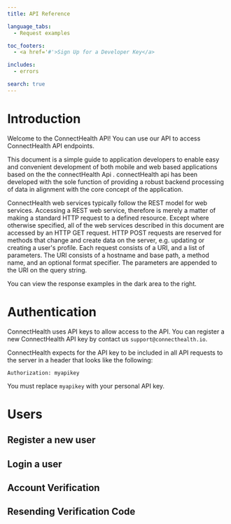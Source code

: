 ```yaml
---
title: API Reference

language_tabs:
  - Request examples

toc_footers:
  - <a href='#'>Sign Up for a Developer Key</a>

includes:
  - errors

search: true
---
```


# Introduction

Welcome to the ConnectHealth API! You can use our API to access ConnectHealth API endpoints.

This document is a simple guide to application developers to enable easy and convenient development of both mobile and web based applications based on the the connectHealth Api . connectHealth api has been developed with the sole function of providing a robust backend processing of data in alignment with the core concept of the application.

ConnectHealth web services typically follow the REST model for web services. Accessing a REST web service, therefore is merely a matter of making a standard HTTP request to a defined resource. Except where otherwise specified, all of the web services described in this document are accessed by an HTTP GET request. HTTP POST requests are reserved for methods that change and create data on the server, e.g. updating or creating a user's profile. Each request consists of a URI, and a list of parameters. The URI consists of a hostname and base path, a method name, and an optional format specifier. The parameters are appended to the URI on the query string.

You can view the response examples in the dark area to the right.

# Authentication

ConnectHealth uses API keys to allow access to the API. You can register a new ConnectHealth API key by contact us `support@connecthealth.io`.

ConnectHealth expects for the API key to be included in all API requests to the server in a header that looks like the following:

`Authorization: myapikey`

<aside class="notice">
You must replace <code>myapikey</code> with your personal API key.
</aside>

# Users

## Register a new user
## Login a user
## Account Verification
## Resending Verification Code
